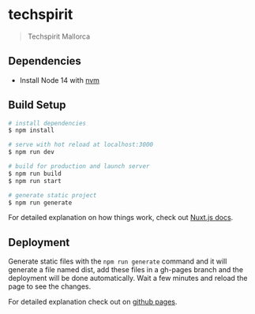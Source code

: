# techspirit

> Techspirit Mallorca

## Dependencies
- Install Node 14 with [nvm](https://github.com/nvm-sh/nvm#install-script)

## Build Setup

```bash
# install dependencies
$ npm install

# serve with hot reload at localhost:3000
$ npm run dev

# build for production and launch server
$ npm run build
$ npm run start

# generate static project
$ npm run generate
```

For detailed explanation on how things work, check out [Nuxt.js docs](https://nuxtjs.org).

## Deployment

Generate static files with the `npm run generate` command and it will generate a file named dist, add these files in a gh-pages branch and the deployment will be done automatically. Wait a few minutes and reload the page to see the changes.

For detailed explanation check out on [github pages](https://pages.github.com/).